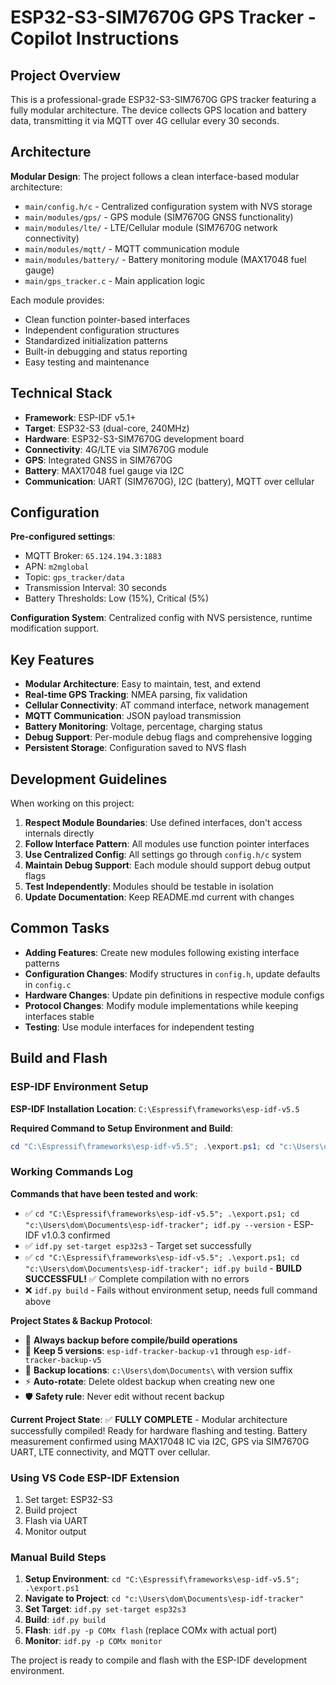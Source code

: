 # ESP32-S3-SIM7670G GPS Tracker - Copilot Instructions

## Project Overview

This is a professional-grade ESP32-S3-SIM7670G GPS tracker featuring a fully modular architecture. The device collects GPS location and battery data, transmitting it via MQTT over 4G cellular every 30 seconds.

## Architecture

**Modular Design**: The project follows a clean interface-based modular architecture:

- `main/config.h/c` - Centralized configuration system with NVS storage
- `main/modules/gps/` - GPS module (SIM7670G GNSS functionality)  
- `main/modules/lte/` - LTE/Cellular module (SIM7670G network connectivity)
- `main/modules/mqtt/` - MQTT communication module
- `main/modules/battery/` - Battery monitoring module (MAX17048 fuel gauge)
- `main/gps_tracker.c` - Main application logic

Each module provides:
- Clean function pointer-based interfaces
- Independent configuration structures
- Standardized initialization patterns
- Built-in debugging and status reporting
- Easy testing and maintenance

## Technical Stack

- **Framework**: ESP-IDF v5.1+
- **Target**: ESP32-S3 (dual-core, 240MHz)
- **Hardware**: ESP32-S3-SIM7670G development board
- **Connectivity**: 4G/LTE via SIM7670G module
- **GPS**: Integrated GNSS in SIM7670G
- **Battery**: MAX17048 fuel gauge via I2C
- **Communication**: UART (SIM7670G), I2C (battery), MQTT over cellular

## Configuration

**Pre-configured settings**:
- MQTT Broker: `65.124.194.3:1883`
- APN: `m2mglobal`
- Topic: `gps_tracker/data`
- Transmission Interval: 30 seconds
- Battery Thresholds: Low (15%), Critical (5%)

**Configuration System**: Centralized config with NVS persistence, runtime modification support.

## Key Features

- **Modular Architecture**: Easy to maintain, test, and extend
- **Real-time GPS Tracking**: NMEA parsing, fix validation
- **Cellular Connectivity**: AT command interface, network management
- **MQTT Communication**: JSON payload transmission
- **Battery Monitoring**: Voltage, percentage, charging status
- **Debug Support**: Per-module debug flags and comprehensive logging
- **Persistent Storage**: Configuration saved to NVS flash

## Development Guidelines

When working on this project:

1. **Respect Module Boundaries**: Use defined interfaces, don't access internals directly
2. **Follow Interface Pattern**: All modules use function pointer interfaces
3. **Use Centralized Config**: All settings go through `config.h/c` system
4. **Maintain Debug Support**: Each module should support debug output flags
5. **Test Independently**: Modules should be testable in isolation
6. **Update Documentation**: Keep README.md current with changes

## Common Tasks

- **Adding Features**: Create new modules following existing interface patterns
- **Configuration Changes**: Modify structures in `config.h`, update defaults in `config.c`
- **Hardware Changes**: Update pin definitions in respective module configs
- **Protocol Changes**: Modify module implementations while keeping interfaces stable
- **Testing**: Use module interfaces for independent testing

## Build and Flash

### ESP-IDF Environment Setup

**ESP-IDF Installation Location**: `C:\Espressif\frameworks\esp-idf-v5.5`

**Required Command to Setup Environment and Build**:
```powershell
cd "C:\Espressif\frameworks\esp-idf-v5.5"; .\export.ps1; cd "c:\Users\dom\Documents\esp-idf-tracker"; idf.py build
```

### Working Commands Log

**Commands that have been tested and work**:
- ✅ `cd "C:\Espressif\frameworks\esp-idf-v5.5"; .\export.ps1; cd "c:\Users\dom\Documents\esp-idf-tracker"; idf.py --version` - ESP-IDF v1.0.3 confirmed
- ✅ `idf.py set-target esp32s3` - Target set successfully
- ✅ `cd "C:\Espressif\frameworks\esp-idf-v5.5"; .\export.ps1; cd "c:\Users\dom\Documents\esp-idf-tracker"; idf.py build` - **BUILD SUCCESSFUL!** ✅ Complete compilation with no errors
- ❌ `idf.py build` - Fails without environment setup, needs full command above

**Project States & Backup Protocol**:
- 🔄 **Always backup before compile/build operations**
- 📁 **Keep 5 versions**: `esp-idf-tracker-backup-v1` through `esp-idf-tracker-backup-v5`
- 💾 **Backup locations**: `c:\Users\dom\Documents\` with version suffix
- ⚡ **Auto-rotate**: Delete oldest backup when creating new one
- 🛡️ **Safety rule**: Never edit without recent backup

**Current Project State**: ✅ **FULLY COMPLETE** - Modular architecture successfully compiled! Ready for hardware flashing and testing. Battery measurement confirmed using MAX17048 IC via I2C, GPS via SIM7670G UART, LTE connectivity, and MQTT over cellular.

### Using VS Code ESP-IDF Extension

1. Set target: ESP32-S3
2. Build project
3. Flash via UART
4. Monitor output

### Manual Build Steps

1. **Setup Environment**: `cd "C:\Espressif\frameworks\esp-idf-v5.5"; .\export.ps1`
2. **Navigate to Project**: `cd "c:\Users\dom\Documents\esp-idf-tracker"`
3. **Set Target**: `idf.py set-target esp32s3`
4. **Build**: `idf.py build`
5. **Flash**: `idf.py -p COMx flash` (replace COMx with actual port)
6. **Monitor**: `idf.py -p COMx monitor`

The project is ready to compile and flash with the ESP-IDF development environment.
